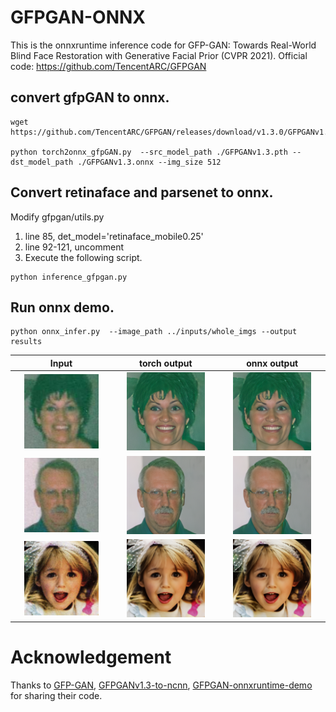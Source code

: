 # GFPGAN-ONNX
This is the onnxruntime inference code for  GFP-GAN: Towards Real-World Blind Face Restoration with Generative Facial Prior (CVPR 2021). Official code: https://github.com/TencentARC/GFPGAN


## convert gfpGAN to onnx.
```
wget https://github.com/TencentARC/GFPGAN/releases/download/v1.3.0/GFPGANv1.3.pth

python torch2onnx_gfpGAN.py  --src_model_path ./GFPGANv1.3.pth --dst_model_path ./GFPGANv1.3.onnx --img_size 512 
```

## Convert retinaface and parsenet to onnx.     
Modify gfpgan/utils.py    
1. line 85, det_model='retinaface_mobile0.25'    
2. line 92-121, uncomment   
3. Execute the following script.   
```
python inference_gfpgan.py   
```

## Run onnx demo.
```
python onnx_infer.py  --image_path ../inputs/whole_imgs --output results
```

Input | torch output | onnx output
:------:  | :------: | :------:
<img src="https://github.com/TachibanaYoshino/GFPGAN/blob/onnx/onnx/results/cropped_faces/10045_01.png" height="80%" width="80%"> | <img src="https://github.com/TachibanaYoshino/GFPGAN/blob/onnx/results/restored_faces/10045_02.png" height="80%" width="80%"> | <img src="https://github.com/TachibanaYoshino/GFPGAN/blob/onnx/onnx/results/restored_faces/10045_01.png" height="80%" width="80%">
<img src="https://github.com/TachibanaYoshino/GFPGAN/blob/onnx/onnx/results/cropped_faces/10045_00.png" height="80%" width="80%"> | <img src="https://github.com/TachibanaYoshino/GFPGAN/blob/onnx/results/restored_faces/10045_01.png" height="80%" width="80%"> | <img src="https://github.com/TachibanaYoshino/GFPGAN/blob/onnx/onnx/results/restored_faces/10045_00.png" height="80%" width="80%">
<img src="https://github.com/TachibanaYoshino/GFPGAN/blob/onnx/onnx/results/cropped_faces/Blake_Lively_01.png" height="80%" width="80%"> | <img src="https://github.com/TachibanaYoshino/GFPGAN/blob/onnx/results/restored_faces/Blake_Lively_01.png" height="80%" width="80%"> | <img src="https://github.com/TachibanaYoshino/GFPGAN/blob/onnx/onnx/results/restored_faces/Blake_Lively_01.png" height="80%" width="80%">
      
# Acknowledgement
Thanks to [GFP-GAN](https://github.com/TencentARC/GFPGAN), [GFPGANv1.3-to-ncnn](https://github.com/magicse/GFPGANv1.3-to-ncnn), [GFPGAN-onnxruntime-demo](https://github.com/xuanandsix/GFPGAN-onnxruntime-demo) for sharing their code.
